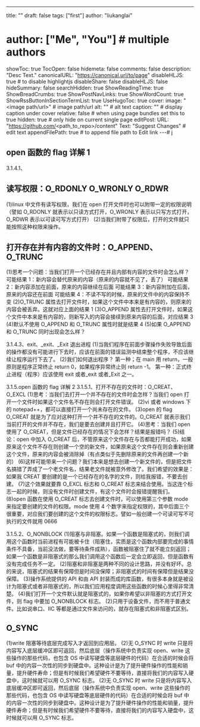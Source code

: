 ---
title: ""
draft: false
tags: ["first"]
author: "liukanglai"
# author: ["Me", "You"] # multiple authors
showToc: true
TocOpen: false
hidemeta: false
comments: false
description: "Desc Text."
canonicalURL: "https://canonical.url/to/page"
disableHLJS: true # to disable highlightjs
disableShare: false
disableHLJS: false
hideSummary: false
searchHidden: true
ShowReadingTime: true
ShowBreadCrumbs: true
ShowPostNavLinks: true
ShowWordCount: true
ShowRssButtonInSectionTermList: true
UseHugoToc: true
cover:
    image: "<image path/url>" # image path/url
    alt: "<alt text>" # alt text
    caption: "<text>" # display caption under cover
    relative: false # when using page bundles set this to true
    hidden: true # only hide on current single page
editPost:
    URL: "https://github.com/<path_to_repo>/content"
    Text: "Suggest Changes" # edit text
    appendFilePath: true # to append file path to Edit link
---# j

## open 函数的 flag 详解 1

3.1.4.1、

## 读写权限：O_RDONLY O_WRONLY O_RDWR

(1)linux 中文件有读写权限，我们在 open 打开文件时也可以附带一定的权限说明（譬如 O_RDONLY 就表示以只读方式打开，O_WRONLY 表示以只写方式打开，O_RDWR 表示以可读可写方式打开）
(2)当我们附带了权限后，打开的文件就只能按照这种权限来操作。

## 打开存在并有内容的文件时：O_APPEND、O_TRUNC

(1)思考一个问题：当我们打开一个已经存在并且内部有内容的文件时会怎么样？
可能结果 1：新内容会替代原来的内容（原来的内容就不见了，丢了）
可能结果 2：新内容添加在前面，原来的内容继续在后面
可能结果 3：新内容附加在后面，原来的内容还在前面
可能结果 4：不读不写的时候，原来的文件中的内容保持不变
(2)O_TRUNC 属性去打开文件时，如果这个文件中本来是有内容的，则原来的内容会被丢弃。这就对应上面的结果 1
(3)O_APPEND 属性去打开文件时，如果这个文件中本来是有内容的，则新写入的内容会接续到原来内容的后面，对应结果 3
(4)默认不使用 O_APPEND 和 O_TRUNC 属性时就是结果 4
(5)如果 O_APPEND 和 O_TRUNC 同时出现会怎么样？

3.1.4.3、exit、\_exit、\_Exit 退出进程
(1)当我们程序在前面步骤操作失败导致后面的操作都没有可能进行下去时，应该在前面的错误监测中结束整个程序，不应该继续让程序运行下去了。
(2)我们如何退出程序？
第一种；在 main 用 return，一般原则是程序正常终止 return 0，如果程序异常终止则 return -1。
第一种：正式终止进程（程序）应该使用 exit 或者\_exit 或者\_Exit 之一。

3.1.5.open 函数的 flag 详解 2
3.1.5.1、打开不存在的文件时：O_CREAT、O_EXCL
(1)思考：当我们去打开一个并不存在的文件时会怎样？当我们 open 打开一个文件时如果这个文件名不存在则会打开文件错误。
(2)vi 或者 windows 下的 notepad++，都可以直接打开一个尚未存在的文件。
(3)open 的 flag O_CREAT 就是为了应对这种打开一个并不存在的文件的。O_CREAT 就表示我们当前打开的文件并不存在，我们是要去创建并且打开它。
(4)思考：当我们 open 使用了 O_CREAT，但是文件已经存在的情况下会怎样？结果是报错吗？
(5)结论：open 中加入 O_CREAT 后，不管原来这个文件存在与否都能打开成功，如果原来这个文件不存在则创建一个空的新文件，如果原来这个文件存在则会重新创建这个文件，原来的内容会被消除掉（有点类似于先删除原来的文件再创建一个新的）
(6)这样可能带来一个问题？我们本来是想去创建一个新文件的，但是把文件名搞错了弄成了一个老文件名，结果老文件就被意外修改了。我们希望的效果是：如果我 CREAT 要创建的是一个已经存在的名字的文件，则给我报错，不要去创建。
(7)这个效果就要靠 O_EXCL 标志和 O_CREAT 标志来结合使用。当这连个标志一起的时候，则没有文件时创建文件，有这个文件时会报错提醒我们。
(8)open 函数在使用 O_CREAT 标志去创建文件时，可以使用第三个参数 mode 来指定要创建的文件的权限。mode 使用 4 个数字来指定权限的，其中后面三个很重要，对应我们要创建的这个文件的权限标志。譬如一般创建一个可读可写不可执行的文件就用 0666

3.1.5.2、O_NONBLOCK
(1)阻塞与非阻塞。如果一个函数是阻塞式的，则我们调用这个函数时当前进程有可能被卡住（阻塞住，实质是这个函数内部要完成的事情条件不具备，当前没法做，要等待条件成熟），函数被阻塞住了就不能立刻返回；如果一个函数是非阻塞式的那么我们调用这个函数后一定会立即返回，但是函数有没有完成任务不一定。
(2)阻塞和非阻塞是两种不同的设计思路，并没有好坏。总的来说，阻塞式的结果有保障但是时间没保障；非阻塞式的时间有保障但是结果没保障。
(3)操作系统提供的 API 和由 API 封装而成的库函数，有很多本身就是被设计为阻塞式或者非阻塞式的，所以我们应用程度调用这些函数的时候心里得非常清楚。
(4)我们打开一个文件默认就是阻塞式的，如果你希望以非阻塞的方式打开文件，则 flag 中要加 O_NONBLOCK 标志。
(2)只用于设备文件，而不用于普通文件。比如说串口、IIC 等都是通过文件来访问的，就存在阻塞式和非阻塞式区别。

## O_SYNC

(1)write 阻塞等待底层完成写入才返回到应用层。
(2)无 O_SYNC 时 write 只是将内容写入底层缓冲区即可返回，然后底层（操作系统中负责实现 open、write 这些操作的那些代码，也包含 OS 中读写硬盘等底层硬件的代码）在合适的时候会将 buf 中的内容一次性的同步到硬盘中。这种设计是为了提升硬件操作的性能和销量，提升硬件寿命；但是有时候我们希望硬件不要等待，直接将我们的内容写入硬盘中，这时候就可以用 O_SYNC 标志。
(2)无 O_SYNC 时 write 只是将内容写入底层缓冲区即可返回，然后底层（操作系统中负责实现 open、write 这些操作的那些代码，也包含 OS 中读写硬盘等底层硬件的代码）在合适的时候会将 buf 中的内容一次性的同步到硬盘中。这种设计是为了提升硬件操作的性能和销量，提升硬件寿命；但是有时候我们希望硬件不要等待，直接将我们的内容写入硬盘中，这时候就可以用 O_SYNC 标志。
